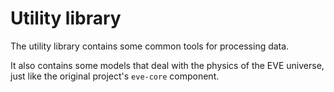 # Utility library

The utility library contains some common tools for processing data.

It also contains some models that deal with the physics of the EVE universe, just like the original project's `eve-core` component.
